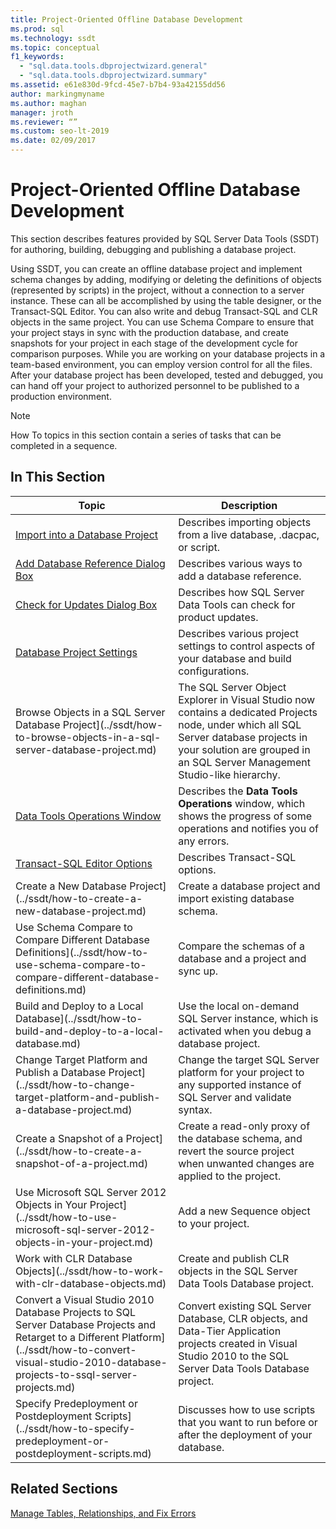 ```yaml
---
title: Project-Oriented Offline Database Development
ms.prod: sql
ms.technology: ssdt
ms.topic: conceptual
f1_keywords: 
  - "sql.data.tools.dbprojectwizard.general"
  - "sql.data.tools.dbprojectwizard.summary"
ms.assetid: e61e830d-9fcd-45e7-b7b4-93a42155dd56
author: markingmyname
ms.author: maghan
manager: jroth
ms.reviewer: “”
ms.custom: seo-lt-2019
ms.date: 02/09/2017
---
```


# Project-Oriented Offline Database Development

This section describes features provided by SQL Server Data Tools (SSDT) for authoring, building, debugging and publishing a database project.  
  
Using SSDT, you can create an offline database project and implement schema changes by adding, modifying or deleting the definitions of objects (represented by scripts) in the project, without a connection to a server instance. These can all be accomplished by using the table designer, or the Transact\-SQL Editor. You can also write and debug Transact\-SQL and CLR objects in the same project. You can use Schema Compare to ensure that your project stays in sync with the production database, and create snapshots for your project in each stage of the development cycle for comparison purposes. While you are working on your database projects in a team-based environment, you can employ version control for all the files. After your database project has been developed, tested and debugged, you can hand off your project to authorized personnel to be published to a production environment.  
  
> [!NOTE]  
> How To topics in this section contain a series of tasks that can be completed in a sequence.  
  
## In This Section  
  
|Topic|Description|  
|---------|---------------|  
|[Import into a Database Project](../ssdt/import-into-a-database-project.md)|Describes importing objects from a live database, .dacpac, or script.|  
|[Add Database Reference Dialog Box](../ssdt/add-database-reference-dialog-box.md)|Describes various ways to add a database reference.|  
|[Check for Updates Dialog Box](../ssdt/check-for-updates-dialog-box.md)|Describes how SQL Server Data Tools can check for product updates.|  
|[Database Project Settings](../ssdt/database-project-settings.md)|Describes various project settings to control aspects of your database and build configurations.|  
 Browse Objects in a SQL Server Database Project](../ssdt/how-to-browse-objects-in-a-sql-server-database-project.md)|The SQL Server Object Explorer in Visual Studio now contains a dedicated Projects node, under which all SQL Server database projects in your solution are grouped in an SQL Server Management Studio-like hierarchy.|  
|[Data Tools Operations Window](../ssdt/data-tools-operations-window.md)|Describes the **Data Tools Operations** window, which shows the progress of some operations and notifies you of any errors.|  
|[Transact-SQL Editor Options](../ssdt/transact-sql-editor-options.md)|Describes Transact\-SQL options.|  
 Create a New Database Project](../ssdt/how-to-create-a-new-database-project.md)|Create a database project and import existing database schema.|  
 Use Schema Compare to Compare Different Database Definitions](../ssdt/how-to-use-schema-compare-to-compare-different-database-definitions.md)|Compare the schemas of a database and a project and sync up.|  
 Build and Deploy to a Local Database](../ssdt/how-to-build-and-deploy-to-a-local-database.md)|Use the local on-demand SQL Server instance, which is activated when you debug a database project.|  
 Change Target Platform and Publish a Database Project](../ssdt/how-to-change-target-platform-and-publish-a-database-project.md)|Change the target SQL Server platform for your project to any supported instance of SQL Server and validate syntax.|  
 Create a Snapshot of a Project](../ssdt/how-to-create-a-snapshot-of-a-project.md)|Create a read-only proxy of the database schema, and revert the source project when unwanted changes are applied to the project.|  
 Use Microsoft SQL Server 2012 Objects in Your Project](../ssdt/how-to-use-microsoft-sql-server-2012-objects-in-your-project.md)|Add a new Sequence object to your project.|  
 Work with CLR Database Objects](../ssdt/how-to-work-with-clr-database-objects.md)|Create and publish CLR objects in the SQL Server Data Tools Database project.|  
 Convert a Visual Studio 2010 Database Projects to SQL Server Database Projects and Retarget to a Different Platform](../ssdt/how-to-convert-visual-studio-2010-database-projects-to-ssql-server-projects.md)|Convert existing SQL Server Database, CLR objects, and Data-Tier Application projects created in Visual Studio 2010 to the SQL Server Data Tools Database project.|  
 Specify Predeployment or Postdeployment Scripts](../ssdt/how-to-specify-predeployment-or-postdeployment-scripts.md)|Discusses how to use scripts that you want to run before or after the deployment of your database.|  
  
## Related Sections  
[Manage Tables, Relationships, and Fix Errors](../ssdt/manage-tables-relationships-and-fix-errors.md)  
  
